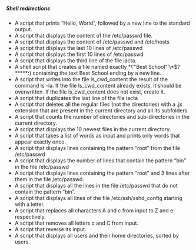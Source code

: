 ##### Shell redirections
- A script that prints “Hello, World”, followed by a new line to the standard output.
- A script that displays the content of the /etc/passwd file.
- A script that displays the content of /etc/passwd and /etc/hosts
- A script that displays the last 10 lines of /etc/passwd
- A script that displays the first 10 lines of /etc/passwd
- A script that displays the third line of the file iacta.
- A shell script that creates a file named exactly \*\\'"Best School"\'\\*$\?\*\*\*\*\*:) containing the text Best School ending by a new line.
- A script that writes into the file ls_cwd_content the result of the command ls -la. If the file ls_cwd_content already exists, it should be overwritten. If the file ls_cwd_content does not exist, create it.
- A script that duplicates the last line of the file iacta
- A script that deletes all the regular files (not the directories) with a .js extension that are present in the current directory and all its subfolders.
- A script that counts the number of directories and sub-directories in the current directory.
- A script that displays the 10 newest files in the current directory.
- A script that takes a list of words as input and prints only words that appear exactly once.
- A script that displays lines containing the pattern “root” from the file /etc/passwd
- A script that displays the number of lines that contain the pattern “bin” in the file /etc/passwd
- A script that displays lines containing the pattern “root” and 3 lines after them in the file /etc/passwd.
- A script that displays all the lines in the file /etc/passwd that do not contain the pattern “bin”.
- A script that displays all lines of the file /etc/ssh/sshd_config starting with a letter.
- A script that replaces all characters A and c from input to Z and e respectively.
- A script that removes all letters c and C from input.
- A script that reverse its input.
- A script that displays all users and their home directories, sorted by users.
